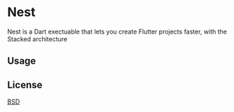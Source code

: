 # Nest

Nest is a Dart exectuable that lets you create Flutter projects faster, with the Stacked architecture

## Usage





## License
[BSD](https://opensource.org/licenses/BSD-3-Clause)